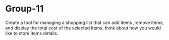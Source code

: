 # Group-11
Create a tool for managing a shopping list that can add items ,remove items,
and display the total cost of the selected items, think about how you would like to store items details.
